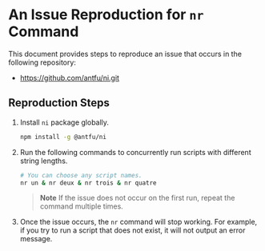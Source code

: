 # An Issue Reproduction for `nr` Command

This document provides steps to reproduce an issue that occurs in the following repository:

- https://github.com/antfu/ni.git

## Reproduction Steps

1. Install `ni` package globally.

   ```sh
   npm install -g @antfu/ni
   ```

2. Run the following commands to concurrently run scripts with different string lengths.

   ```sh
   # You can choose any script names.
   nr un & nr deux & nr trois & nr quatre
   ```

   > **Note**
   > If the issue does not occur on the first run, repeat the command multiple times.

3. Once the issue occurs, the `nr` command will stop working. For example, if you try to run a script that does not exist, it will not output an error message.
